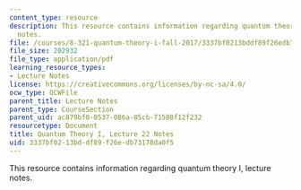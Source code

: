 ```yaml
---
content_type: resource
description: This resource contains information regarding quantum theory I, lecture
  notes.
file: /courses/8-321-quantum-theory-i-fall-2017/3337bf0213bddf89f26edb73178da0f5_MIT8_321F17_lec22.pdf
file_size: 202932
file_type: application/pdf
learning_resource_types:
- Lecture Notes
license: https://creativecommons.org/licenses/by-nc-sa/4.0/
ocw_type: OCWFile
parent_title: Lecture Notes
parent_type: CourseSection
parent_uid: ac879bf0-0537-086a-85cb-71588f12f232
resourcetype: Document
title: Quantum Theory I, Lecture 22 Notes
uid: 3337bf02-13bd-df89-f26e-db73178da0f5
---
```

This resource contains information regarding quantum theory I, lecture notes.